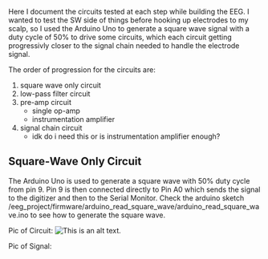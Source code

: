 Here I document the circuits tested at each step while building the EEG. I wanted to test the 
SW side of things before hooking up electrodes to my scalp, so I used the Arduino Uno to generate a
square wave signal with a duty cycle of 50% to drive some circuits, which each circuit getting 
progressivly closer to the signal chain needed to handle the electrode signal. 

The order of progression for the circuits are:

1. square wave only circuit
2. low-pass filter circuit
3. pre-amp circuit
	* single op-amp
	* instrumentation amplifier
4. signal chain circuit
	* idk do i need this or is instrumentation amplifier enough?


## Square-Wave Only Circuit
The Arduino Uno is used to generate a square wave with 50% duty cycle from pin 9. Pin 9 is then 
connected directly to Pin A0 which sends the signal to the digitizer and then to the Serial Monitor. 
Check the arduino sketch /eeg_project/firmware/arduino_read_square_wave/arduino_read_square_wave.ino
to see how to generate the square wave. 

Pic of Circuit:
![This is an alt text.](/square_wave.png "This is a sample image.")


Pic of Signal:
